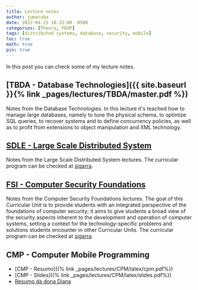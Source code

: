 ```yaml
---
title: Lecture notes 
author: jumaruba
date: 2022-04-25 18:32:00 -0500
categories: [Theory, FEUP]
tags: [distributed systems, database, security, mobile]
toc: true
math: true 
pin: true
---
```



In this post you can check some of my lecture notes.

##  [TBDA - Database Technologies]({{ site.baseurl }}{% link _pages/lectures/TBDA/master.pdf %})
Notes from the Database Technologies. In this lecture it's teached how to manage large databases, namely to tune the physical schema, to optimize SQL queries, to recover systems and to define concurrency policies, as well as to profit from extensions to object manipulation and XML technology.

## [SDLE - Large Scale Distributed System][1]  
Notes from the Large Scale Distributed System lectures. The curricular program can be checked at [sigarra](https://sigarra.up.pt/feup/en/ucurr_geral.ficha_uc_view?pv_ocorrencia_id=486245).

## [FSI - Computer Security Foundations][2]  
Notes from the Computer Security Foundations lectures. The goal of this Curricular Unit is to provide students with an integrated perspective of the foundations of computer security; it aims to give students a broad view of the security aspects inherent to the development and operation of computer systems, setting a context for the technology-specific problems and solutions students encounter in other Curricular Units. The curricular program can be checked at [sigarra](https://sigarra.up.pt/feup/en/ucurr_geral.ficha_uc_view?pv_ocorrencia_id=484431). 

## CMP - Computer Mobile Programming
- [CMP - Resumo]({% link _pages/lectures/CPM/latex/cpm.pdf%})  
- [CMP - Slides]({% link _pages/lectures/CPM/latex/slides.pdf%}) 
- [Resumo da dona Diana](https://docs.google.com/document/d/1wHYvwEqmxLUMui_ryih-lx2ctRM4-Ejee78Oj8ZIPW4/edit)


[1]:{{site.url}}/sdle 
[2]:{{site.url}}/fsi


